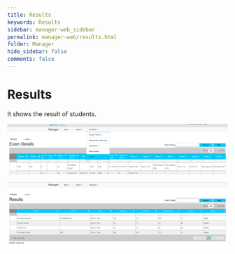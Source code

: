 ```yaml
---
title: Results
keywords: Results
sidebar: manager-web_sidebar
permalink: manager-web/results.html
folder: Manager
hide_sidebar: false
comments: false
---
```


# Results 

It shows the result of students. 

![](/images/resultsmenu.png)

![](/images/results.png)
